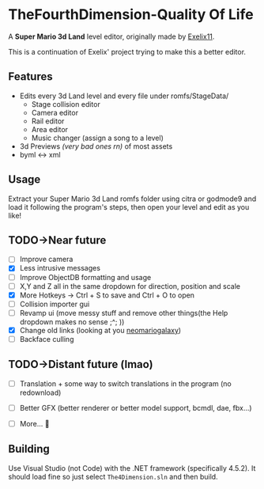 # TheFourthDimension-Quality Of Life
A **Super Mario 3d Land** level editor, originally made by [Exelix11](https://github.com/exelix11).

This is a continuation of Exelix' project trying to make this a better editor.


## Features
- Edits every 3d Land level and every file under romfs/StageData/
  - Stage collision editor
  - Camera editor
  - Rail editor
  - Area editor
  - Music changer (assign a song to a level)
- 3d Previews *(very bad ones rn)* of most assets
- byml <-> xml 


## Usage
Extract your Super Mario 3d Land romfs folder using citra or godmode9 and load it following the program's steps, then open your level and edit as you like!


## TODO->Near future
- [ ] Improve camera
- [x] Less intrusive messages
- [ ] Improve ObjectDB formatting and usage
- [ ] X,Y and Z all in the same dropdown for direction, position and scale
- [x] More Hotkeys -> Ctrl + S to save and Ctrl + O to open
- [ ] Collision importer gui
- [ ] Revamp ui (move messy stuff and remove other things(the Help dropdown makes no sense ;^; ))
- [x] Change old links (looking at you [neomariogalaxy](http://neomariogalaxy.bplaced.net/objectdb/3dl_download.php))
- [ ] Backface culling

## TODO->Distant future (lmao)
- [ ] Translation + some way to switch translations in the program (no redownload)
- [ ] Better GFX (better renderer or better model support, bcmdl, dae, fbx...)
- [ ] More... :shushing_face:


## Building

Use Visual Studio (not Code) with the .NET framework (specifically 4.5.2).
It should load fine so just select `The4Dimension.sln` and then build.
